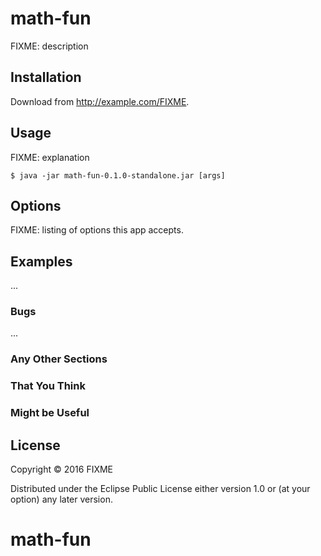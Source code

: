 # math-fun

FIXME: description

## Installation

Download from http://example.com/FIXME.

## Usage

FIXME: explanation

    $ java -jar math-fun-0.1.0-standalone.jar [args]

## Options

FIXME: listing of options this app accepts.

## Examples

...

### Bugs

...

### Any Other Sections
### That You Think
### Might be Useful

## License

Copyright © 2016 FIXME

Distributed under the Eclipse Public License either version 1.0 or (at
your option) any later version.
# math-fun
